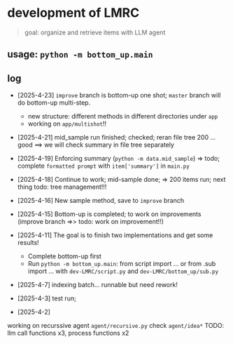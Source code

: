 # development of LMRC
> goal: organize and retrieve items with LLM agent

## usage: `python -m bottom_up.main`

## log

- [2025-4-23] `improve` branch is bottom-up one shot; `master` branch will do bottom-up multi-step.
    - new structure: different methods in different directories under `app`
    - working on `app/multishot`!!
- [2025-4-21] mid_sample run finished; checked; reran file tree 200 ... good
    ==> we will check summary in file tree separately
- [2025-4-19] Enforcing summary (`python -m data.mid_sample`) => todo; complete `formatted prompt` with `item['summary']` in `main.py`
- [2025-4-18] Continue to work; mid-sample done; => 200 items run; next thing todo: tree management!!!
- [2025-4-16] New sample method, save to `improve` branch
- [2025-4-15] Bottom-up is completed; to work on improvements
    (improve branch =>> todo: work on improvement!!)
- [2025-4-11] The goal is to finish two implementations and get some results!
    - Complete bottom-up first
    - Run `python -m bottom_up.main`: from script import ... or from .sub import ... with `dev-LMRC/script.py` and `dev-LMRC/bottom_up/sub.py`

- [2025-4-7] <init> indexing batch... runnable but need rework!
- [2025-4-3] test run;

- [2025-4-2] 

working on recurssive agent `agent/recursive.py`
check `agent/idea*`
TODO: llm call functions x3, process functions x2